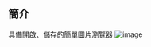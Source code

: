## 簡介
具備開啟、儲存的簡單圖片瀏覽器
![image](https://github.com/NAre3/ImageViewer/assets/62021701/36621e1a-08b8-4062-be79-1b4449db3b7d)
